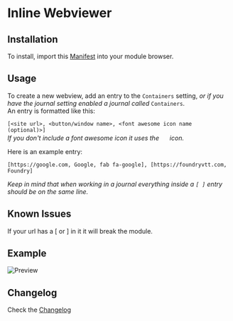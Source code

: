 # Inline Webviewer

## Installation

To install, import this [Manifest](https://raw.githubusercontent.com/ardittristan/VTTInlineWebviewer/master/module.json) into your module browser.

## Usage

To create a new webview, add an entry to the `Containers` setting, _or if you have the journal setting enabled a journal called_ `Containers`.  
An entry is formatted like this:

`[<site url>, <button/window name>, <font awesome icon name (optional)>]`  
_If you don't include a font awesome icon it uses the <a href=""><img src="https://raw.githubusercontent.com/FortAwesome/Font-Awesome/1147d199a35293b391152ee85e2d30988439157f/svgs/solid/external-link-alt.svg" alt="" height="16" /></a> icon._

Here is an example entry:  

```plaintext
[https://google.com, Google, fab fa-google], [https://foundryvtt.com, Foundry]
```  

_Keep in mind that when working in a journal everything inside a `[ ]` entry should be on the same line._

## Known Issues

If your url has a \[ or \] in it it will break the module.

## Example

![Preview](https://i.imgur.com/5E36O9u.gif)

## Changelog

Check the [Changelog](https://github.com/ardittristan/VTTInlineWebviewer/blob/master/CHANGELOG.md)
